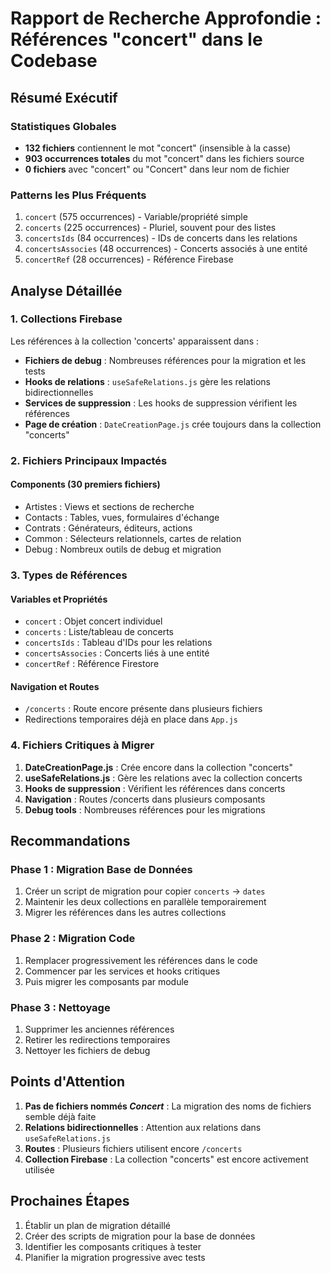 # Rapport de Recherche Approfondie : Références "concert" dans le Codebase

## Résumé Exécutif

### Statistiques Globales
- **132 fichiers** contiennent le mot "concert" (insensible à la casse)
- **903 occurrences totales** du mot "concert" dans les fichiers source
- **0 fichiers** avec "concert" ou "Concert" dans leur nom de fichier

### Patterns les Plus Fréquents
1. `concert` (575 occurrences) - Variable/propriété simple
2. `concerts` (225 occurrences) - Pluriel, souvent pour des listes
3. `concertsIds` (84 occurrences) - IDs de concerts dans les relations
4. `concertsAssocies` (48 occurrences) - Concerts associés à une entité
5. `concertRef` (28 occurrences) - Référence Firebase

## Analyse Détaillée

### 1. Collections Firebase
Les références à la collection 'concerts' apparaissent dans :
- **Fichiers de debug** : Nombreuses références pour la migration et les tests
- **Hooks de relations** : `useSafeRelations.js` gère les relations bidirectionnelles
- **Services de suppression** : Les hooks de suppression vérifient les références
- **Page de création** : `DateCreationPage.js` crée toujours dans la collection "concerts"

### 2. Fichiers Principaux Impactés

#### Components (30 premiers fichiers)
- Artistes : Views et sections de recherche
- Contacts : Tables, vues, formulaires d'échange
- Contrats : Générateurs, éditeurs, actions
- Common : Sélecteurs relationnels, cartes de relation
- Debug : Nombreux outils de debug et migration

### 3. Types de Références

#### Variables et Propriétés
- `concert` : Objet concert individuel
- `concerts` : Liste/tableau de concerts
- `concertsIds` : Tableau d'IDs pour les relations
- `concertsAssocies` : Concerts liés à une entité
- `concertRef` : Référence Firestore

#### Navigation et Routes
- `/concerts` : Route encore présente dans plusieurs fichiers
- Redirections temporaires déjà en place dans `App.js`

### 4. Fichiers Critiques à Migrer

1. **DateCreationPage.js** : Crée encore dans la collection "concerts"
2. **useSafeRelations.js** : Gère les relations avec la collection concerts
3. **Hooks de suppression** : Vérifient les références dans concerts
4. **Navigation** : Routes /concerts dans plusieurs composants
5. **Debug tools** : Nombreuses références pour les migrations

## Recommandations

### Phase 1 : Migration Base de Données
1. Créer un script de migration pour copier `concerts` → `dates`
2. Maintenir les deux collections en parallèle temporairement
3. Migrer les références dans les autres collections

### Phase 2 : Migration Code
1. Remplacer progressivement les références dans le code
2. Commencer par les services et hooks critiques
3. Puis migrer les composants par module

### Phase 3 : Nettoyage
1. Supprimer les anciennes références
2. Retirer les redirections temporaires
3. Nettoyer les fichiers de debug

## Points d'Attention

1. **Pas de fichiers nommés *Concert*** : La migration des noms de fichiers semble déjà faite
2. **Relations bidirectionnelles** : Attention aux relations dans `useSafeRelations.js`
3. **Routes** : Plusieurs fichiers utilisent encore `/concerts`
4. **Collection Firebase** : La collection "concerts" est encore activement utilisée

## Prochaines Étapes

1. Établir un plan de migration détaillé
2. Créer des scripts de migration pour la base de données
3. Identifier les composants critiques à tester
4. Planifier la migration progressive avec tests